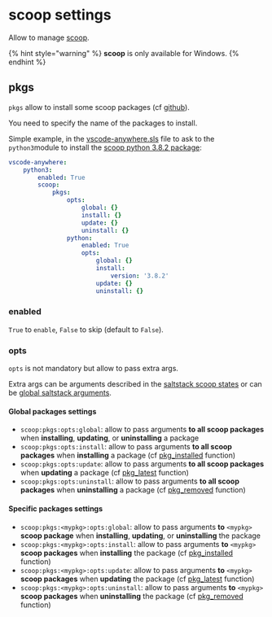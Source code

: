 # scoop settings

Allow to manage [scoop](https://scoop.sh).

{% hint style="warning" %}
**scoop** is only available for Windows.
{% endhint %}

## pkgs

`pkgs` allow to install some scoop packages \(cf [github](https://github.com/lukesampson/scoop)\).

You need to specify the name of the packages to install.

Simple example, in the [vscode-anywhere.sls](../../../structure/conf/saltstack/pillar.md#vscode-anywhere-sls) file to ask to the `python3`module to install the [scoop python 3.8.2 package](https://chocolatey.org/packages/python/3.8.2):

```yaml
vscode-anywhere:
    python3:
        enabled: True
        scoop:
            pkgs:
                opts:
                    global: {}
                    install: {}
                    update: {}
                    uninstall: {}
                python:
                    enabled: True
                    opts:
                        global: {}
                        install:
                            version: '3.8.2'
                        update: {}
                        uninstall: {}
```

### enabled

`True` to `enable`, `False` to skip \(default to `False`\).

### opts

`opts` is not mandatory but allow to pass extra args.

Extra args can be arguments described in the [saltstack scoop states](https://docs.saltstack.com/en/master/ref/states/all/salt.states.chocolatey.html) or can be [global saltstack arguments](https://docs.saltstack.com/en/latest/ref/states/requisites.html).

#### Global packages settings

* `scoop:pkgs:opts:global`: allow to pass arguments **to all scoop packages** when **installing**, **updating**, or **uninstalling** a package
*  `scoop:pkgs:opts:install`: allow to pass arguments **to all scoop packages** when **installing** a package \(cf [pkg\_installed](https://github.com/gigi206/VSCode-Anywhere/blob/V2/_states/scoop.py) function\)
* `scoop:pkgs:opts:update`: allow to pass arguments **to all scoop packages** when **updating** a package \(cf [pkg\_latest](https://github.com/gigi206/VSCode-Anywhere/blob/V2/_states/scoop.py) function\)
* `scoop:pkgs:opts:uninstall`: allow to pass arguments **to all scoop packages** when **uninstalling** a package \(cf [pkg\_removed](https://github.com/gigi206/VSCode-Anywhere/blob/V2/_states/scoop.py) function\)

#### Specific packages settings

* `scoop:pkgs:<mypkg>:opts:global`: allow to pass arguments **to** `<mypkg>` **scoop package** when **installing**, **updating**, or **uninstalling** the package
* `scoop:pkgs:<mypkg>:opts:install`: allow to pass arguments **to** `<mypkg>` **scoop packages** when **installing** the package \(cf [pkg\_installed](https://github.com/gigi206/VSCode-Anywhere/blob/V2/_states/scoop.py) function\)
* `scoop:pkgs:<mypkg>:opts:update`: allow to pass arguments **to** `<mypkg>` **scoop packages** when **updating** the package \(cf [pkg\_latest](https://github.com/gigi206/VSCode-Anywhere/blob/V2/_states/scoop.py) function\)
* `scoop:pkgs:<mypkg>:opts:uninstall`: allow to pass arguments **to** `<mypkg>` **scoop packages** when **uninstalling** the package \(cf [pkg\_removed](https://github.com/gigi206/VSCode-Anywhere/blob/V2/_states/scoop.py) function\)

